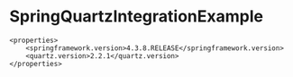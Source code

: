 # SpringQuartzIntegrationExample

	<properties>
		<springframework.version>4.3.8.RELEASE</springframework.version>
		<quartz.version>2.2.1</quartz.version>
	</properties>
